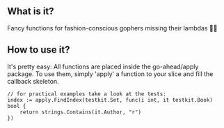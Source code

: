 ## What is it?
Fancy functions for fashion-conscious gophers missing their lambdas 🎩🍷

## How to use it?
It's pretty easy: All functions are placed inside the go-ahead/apply package. To use them,
simply 'apply' a function to your slice and fill the callback skeleton.
```
// for practical examples take a look at the tests:
index := apply.FindIndex(testkit.Set, func(i int, it testkit.Book) bool {
	return strings.Contains(it.Author, "r")
})
```
